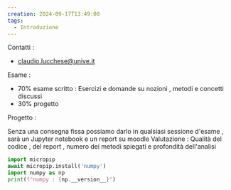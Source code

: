 ```yaml
---
creation: 2024-09-17T13:49:00
tags:
  - Introduzione
---
```

Contatti : 
+ claudio.lucchese@unive.it

Esame :
+ 70% esame scritto :
	Esercizi e domande su nozioni , metodi e concetti discussi
+ 30% progetto

Progetto : 

Senza una consegna fissa possiamo darlo in qualsiasi sessione d'esame , sarà un Jupyter notebook e un report su moodle 
Valutazione :
	Qualità del codice , del report , numero dei metodi spiegati e profondità dell'analisi


```python
import micropip
await micropip.install('numpy')
import numpy as np
print(f"numpy : {np.__version__}")
```

